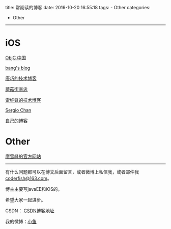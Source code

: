 title: 常阅读的博客
date: 2016-10-20 16:55:18
tags:
	- Other
categories:
  - Other
---

# iOS

[ObjC 中国](https://objccn.io/)

[bang's blog](http://blog.cnbang.net/)

<!-- More -->

[唐巧的技术博客](http://blog.devtang.com/)

[蘑菇街李忠](http://limboy.me/)

[雷纯锋的技术博客](http://blog.leichunfeng.com/)

[Sergio Chan](http://sergiochan.xyz/archives/)

[自己的博客](http://zhoulingyu.com)

# Other

[廖雪峰的官方网站](http://www.liaoxuefeng.com/)

----

有什么问题都可以在博文后面留言，或者微博上私信我，或者邮件我<coderfish@163.com>。

博主主要写javaEE和iOS的。

希望大家一起进步。

CSDN： [CSDN博客地址](http://blog.csdn.net/u010127917)

我的微博：[小鱼](http://weibo.com/coderfish/)

